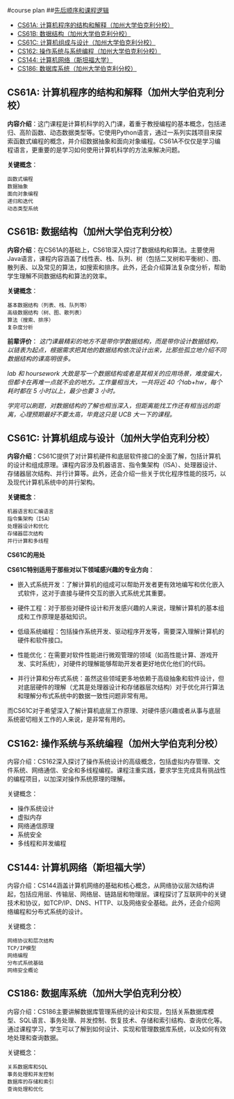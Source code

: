 #course plan
##[先后顺序和课程逻辑](/begin/logic.md)
- [CS61A: 计算机程序的结构和解释（加州大学伯克利分校）](#cs61a-计算机程序的结构和解释加州大学伯克利分校)
- [CS61B: 数据结构（加州大学伯克利分校）](#cs61b-数据结构加州大学伯克利分校)
- [CS61C: 计算机组成与设计（加州大学伯克利分校）](#cs61c-计算机组成与设计加州大学伯克利分校)
- [CS162: 操作系统与系统编程（加州大学伯克利分校）](#cs162-操作系统与系统编程加州大学伯克利分校)
- [CS144: 计算机网络（斯坦福大学）](#cs144-计算机网络斯坦福大学)
- [CS186: 数据库系统（加州大学伯克利分校）](#cs186-数据库系统加州大学伯克利分校)

<a id="cs61a"></a>
## CS61A: 计算机程序的结构和解释（加州大学伯克利分校）

<b>内容介绍</b>：这门课程是计算机科学的入门课，着重于教授编程的基本概念，包括递归、高阶函数、动态数据类型等。它使用Python语言，通过一系列实践项目来探索函数式编程的概念，并介绍数据抽象和面向对象编程。CS61A不仅仅是学习编程语言，更重要的是学习如何使用计算机科学的方法来解决问题。

<b>关键概念</b>：

    函数式编程
    数据抽象
    面向对象编程
    递归和迭代
    动态类型系统  

## CS61B: 数据结构（加州大学伯克利分校）

<b>内容介绍</b>：在CS61A的基础上，CS61B深入探讨了数据结构和算法。主要使用Java语言，课程内容涵盖了线性表、栈、队列、树（包括二叉树和平衡树）、图、散列表、以及常见的算法，如搜索和排序。此外，还会介绍算法复杂度分析，帮助学生理解不同数据结构和算法的效率。

<b>关键概念</b>：

    基本数据结构（列表、栈、队列等）
    高级数据结构（树、图、散列表）
    算法（搜索、排序）
    复杂度分析

**前辈评价**：
*这门课最精彩的地方不是带你学数据结构，而是带你设计数据结构，以链表为起点，根据需求把其他的数据结构依次设计出来，比那些孤立地介绍不同数据结构的课高明很多。*

*lab 和 hoursework*
 *大致是写一个数据结构或者是其相关的应用场景，难度偏大，但都卡在再难一点就不会的地方。工作量相当大，一共将近 40 个lab+hw，每个耗时都在 5 小时以上，最少也要 3 小时。*

*学完可以刷题，对数据结构的了解也相当深入，但距离能找工作还有相当远的距离，心理预期最好不要太高，毕竟这只是 UCB 大一下的课程。*

## CS61C: 计算机组成与设计（加州大学伯克利分校）

**内容介绍**：CS61C提供了对计算机硬件和底层软件接口的全面了解，包括计算机的设计和组成原理。课程内容涉及机器语言、指令集架构（ISA）、处理器设计、存储器层次结构、并行计算等。此外，还会介绍一些关于优化程序性能的技巧，以及现代计算机系统中的并行架构。

**关键概念**：

    机器语言和汇编语言
    指令集架构（ISA）
    处理器设计和优化
    存储器层次结构
    并行计算和多线程

**CS61C的用处**

**CS61C特别适用于那些对以下领域感兴趣的专业方向**：

- 嵌入式系统开发：了解计算机的组成可以帮助开发者更有效地编写和优化嵌入式软件，这对于直接与硬件交互的嵌入式系统尤其重要。

- 硬件工程：对于那些对硬件设计和开发感兴趣的人来说，理解计算机的基本组成和工作原理是基础知识。

- 低级系统编程：包括操作系统开发、驱动程序开发等，需要深入理解计算机的硬件和软件接口。

- 性能优化：在需要对软件性能进行微观管理的领域（如高性能计算、游戏开发、实时系统），对硬件的理解能够帮助开发者更好地优化他们的代码。

- 并行计算和分布式系统：虽然这些领域更多地依赖于高级抽象和软件设计，但对底层硬件的理解（尤其是处理器设计和存储器层次结构）对于优化并行算法和理解分布式系统中的数据一致性问题非常有用。

而CS61C对于希望深入了解计算机底层工作原理、对硬件感兴趣或者从事与底层系统密切相关工作的人来说，是非常有用的。

## CS162: 操作系统与系统编程（加州大学伯克利分校）

内容介绍：CS162深入探讨了操作系统设计的高级概念，包括虚拟内存管理、文件系统、网络通信、安全和多线程编程。课程注重实践，要求学生完成具有挑战性的编程项目，以加深对操作系统原理的理解。

关键概念：

- 操作系统设计
- 虚拟内存
- 网络通信原理
- 系统安全
- 多线程和并发编程

## CS144: 计算机网络（斯坦福大学）

内容介绍：CS144涵盖计算机网络的基础和核心概念，从网络协议层次结构讲起，包括应用层、传输层、网络层、链路层和物理层。课程探讨了互联网中的关键技术和协议，如TCP/IP、DNS、HTTP、以及网络安全基础。此外，还会介绍网络编程和分布式系统的设计。

关键概念：

    网络协议和层次结构
    TCP/IP模型
    网络编程
    分布式系统基础
    网络安全概论

## CS186: 数据库系统（加州大学伯克利分校）

内容介绍：CS186主要讲解数据库管理系统的设计和实现，包括关系数据库模型、SQL语言、事务处理、并发控制、恢复技术、存储和索引结构、查询优化等。通过课程学习，学生可以了解到如何设计、实现和管理数据库系统，以及如何有效地处理和查询数据。

关键概念：

    关系数据库和SQL
    事务处理和并发控制
    数据库的存储和索引
    查询处理和优化